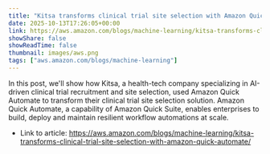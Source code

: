 ```yaml
---
title: "Kitsa transforms clinical trial site selection with Amazon Quick Automate"
date: 2025-10-13T17:26:05+00:00
link: https://aws.amazon.com/blogs/machine-learning/kitsa-transforms-clinical-trial-site-selection-with-amazon-quick-automate/
showShare: false
showReadTime: false
thumbnail: images/aws.png
tags: ["aws.amazon.com/blogs/machine-learning"]
---
```

In this post, we'll show how Kitsa, a health-tech company specializing in AI-driven clinical trial recruitment and site selection, used Amazon Quick Automate to transform their clinical trial site selection solution. Amazon Quick Automate, a capability of Amazon Quick Suite, enables enterprises to build, deploy and maintain resilient workflow automations at scale.

- Link to article: https://aws.amazon.com/blogs/machine-learning/kitsa-transforms-clinical-trial-site-selection-with-amazon-quick-automate/